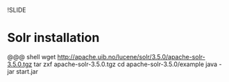 !SLIDE 
# Solr installation #

@@@ shell
wget http://apache.uib.no/lucene/solr/3.5.0/apache-solr-3.5.0.tgz
tar zxf apache-solr-3.5.0.tgz
cd apache-solr-3.5.0/example
java -jar start.jar


